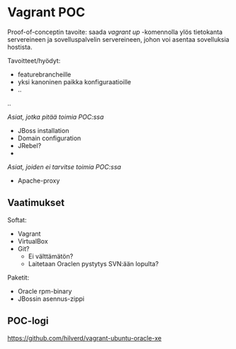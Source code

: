Vagrant POC
===========

Proof-of-conceptin tavoite: saada _vagrant up_ -komennolla ylös
tietokanta servereineen ja sovelluspalvelin servereineen, johon voi
asentaa sovelluksia hostista. 

Tavoitteet/hyödyt: 

   * featurebrancheille
   * yksi kanoninen paikka konfiguraatioille
   * ..

..

*Asiat, jotka pitää toimia POC:ssa*

   * JBoss installation
   * Domain configuration
   * JRebel?
   * 

*Asiat, joiden ei tarvitse toimia POC:ssa*

   * Apache-proxy


Vaatimukset
-----------

Softat:

   * Vagrant
   * VirtualBox
   * Git?
      * Ei välttämätön?
      * Laitetaan Oraclen pystytys SVN:ään lopulta?

Paketit:

   * Oracle rpm-binary
   * JBossin asennus-zippi


## POC-logi

https://github.com/hilverd/vagrant-ubuntu-oracle-xe




